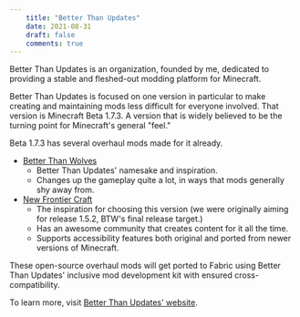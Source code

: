 ```yaml
---
    title: "Better Than Updates"
    date: 2021-08-31
    draft: false
    comments: true
---
```


Better Than Updates is an organization, founded by me, dedicated to providing a stable and fleshed-out modding platform
for Minecraft.

Better Than Updates is focused on one version in particular to make creating and maintaining mods less difficult for
everyone involved. That version is Minecraft Beta 1.7.3. A version that is widely believed to be the turning point for
Minecraft's general "feel."

Beta 1.7.3 has several overhaul mods made for it already.
- [Better Than Wolves]
  - Better Than Updates' namesake and inspiration.
  - Changes up the gameplay quite a lot, in ways that mods generally shy away from.
- [New Frontier Craft]
  - The inspiration for choosing this version (we were originally aiming for release 1.5.2, BTW's final release target.)
  - Has an awesome community that creates content for it all the time.
  - Supports accessibility features both original and ported from newer versions of Minecraft.

These open-source overhaul mods will get ported to Fabric using Better Than Updates' inclusive mod development kit with
ensured cross-compatibility.

To learn more, visit [Better Than Updates' website](https://better-than-updates.halotroop.com).

[Better Than Wolves]:(https://sargunster.com/btw/index.php)
[New Frontier Craft]:(https://newfrontiercraft.net)
